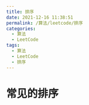```yaml
---
title: 排序
date: 2021-12-16 11:38:51
permalink: /算法/leetcode/排序
categories:
  - 算法
  - LeetCode
tags:
  - 算法
  - LeetCode
  - 排序
---
```

# 常见的排序
